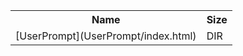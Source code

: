 <table>
<tr><th>Name</th><th>Size</th></tr>
<tr><td>[UserPrompt](UserPrompt/index.html)</td><td>DIR</td></tr>
</table>

